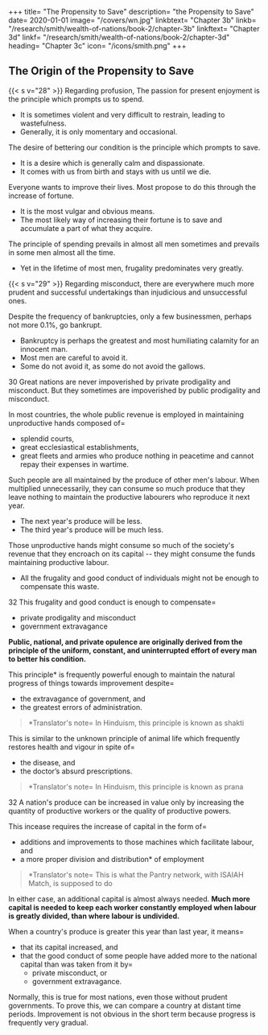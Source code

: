 +++
title=  "The Propensity to Save"
description=  "the Propensity to Save"
date=  2020-01-01
image=  "/covers/wn.jpg"
linkbtext=  "Chapter 3b"
linkb=  "/research/smith/wealth-of-nations/book-2/chapter-3b"
linkftext=  "Chapter 3d"
linkf=  "/research/smith/wealth-of-nations/book-2/chapter-3d"
heading=  "Chapter 3c"
icon=  "/icons/smith.png"
+++


## The Origin of the Propensity to Save

<!-- regarding profusion misconduct -->

{{< s v="28" >}} Regarding profusion, The passion for present enjoyment is the principle which prompts us to spend. 
- It is sometimes violent and very difficult to restrain, leading to wastefulness. 
- Generally, it is only momentary and occasional.

The desire of bettering our condition is the principle which prompts to save.
- It is a desire which is generally calm and dispassionate.
- It comes with us from birth and stays with us until we die.

Everyone wants to improve their lives. Most propose to do this through the increase of fortune.
- It is the most vulgar and obvious means.
- The most likely way of increasing their fortune is to save and accumulate a part of what they acquire.

The principle of spending prevails in almost all men sometimes and prevails in some men almost all the time.
- Yet in the lifetime of most men, frugality predominates very greatly.

<!-- Regarding misconduct -->


{{< s v="29" >}} Regarding misconduct, there are everywhere much more prudent and successful undertakings than injudicious and unsuccessful ones.

Despite the frequency of bankruptcies, only a few businessmen, perhaps not more 0.1%, go bankrupt.
- Bankruptcy is perhaps the greatest and most humiliating calamity for an innocent man.
- Most men are careful to avoid it.
- Some do not avoid it, as some do not avoid the gallows.

30 Great nations are never impoverished by private prodigality and misconduct. But they sometimes are impoverished by public prodigality and misconduct.

In most countries, the whole public revenue is employed in maintaining unproductive hands composed of= 
- splendid courts,
- great ecclesiastical establishments,
- great fleets and armies who produce nothing in peacetime and cannot repay their expenses in wartime.

Such people are all maintained by the produce of other men's labour. When multiplied unnecessarily, they can consume so much produce that they leave nothing to maintain the productive labourers who reproduce it next year.
- The next year's produce will be less.
- The third year's produce will be much less.

Those unproductive hands might consume so much of the society's revenue that they encroach on its capital -- they might consume the funds maintaining productive labour.
- All the frugality and good conduct of individuals might not be enough to compensate this waste<!-- created by this forced encroachment -->.


32 This frugality and good conduct is enough to compensate= 
- private prodigality and misconduct
- government extravagance

<b>Public, national, and private opulence are originally derived from the principle of the uniform, constant, and uninterrupted effort of every man to better his condition.</b>

This principle* is frequently powerful enough to maintain the natural progress of things towards improvement despite= 
- the extravagance of government, and
- the greatest errors of administration.

> *Translator's note=  In Hinduism, this principle is known as shakti

This is similar to the unknown principle of animal life which frequently restores health and vigour in spite of= 
- the disease, and
- the doctor’s absurd prescriptions.

> *Translator's note=  In Hinduism, this principle is known as prana


32 A nation's produce can be increased in value only by increasing the quantity of productive workers or the quality of productive powers.

This incease requires the increase of capital in the form of= 
- additions and improvements to those machines which facilitate labour, and
- a more proper division and distribution* of employment

> *Translator's note=  This is what the Pantry network, with ISAIAH Match, is supposed to do 


In either case, an additional capital is almost always needed. **Much more capital is needed to keep each worker constantly employed when labour is greatly divided, than where labour is undivided.**

When a country's produce is greater this year than last year, it means= 
- that its capital increased, and
- that the good conduct of some people have added more to the national capital than was taken from it by= 
  - private misconduct, or
  - government extravagance.

Normally, this is true for most nations, even those without prudent governments. To prove this, we can compare a country at distant time periods. Improvement is not obvious in the short term because progress is frequently very gradual.

<!-- People frequently suspect that the country’s riches and industry are decaying from the decline of certain industries even in prosperous times. -->

